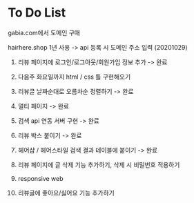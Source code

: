 # To Do List 

gabia.com에서 도메인 구매 

hairhere.shop 1년 사용 -> api 등록 시 도메인 주소 입력 (20201029)


1. 리뷰 페이지에 로그인/로그아웃/회원가입 정보 추가 -> 완료  

2. 다음주 화요일까지 html / css 틀 구현해오기 

3. 리뷰글 날짜순대로 오름차순 정렬하기 -> 완료 

4. 멀티 페이지 -> 완료 

5. 검색 api 연동 서버 구현 -> 완료 

6. 리뷰 박스 붙이기 -> 완료 

7. 헤어샵 / 헤어스타일 검색 결과 테이블에 붙이기 -> 완료 

8. 리뷰 페이지에 글 삭제 기능 추가하기, 삭제 시 비밀번호 적용하기 

9. responsive web 

10. 리뷰글에 좋아요/싫어요 기능 추가하기 











